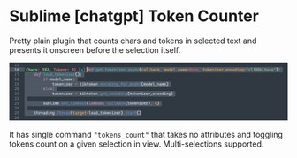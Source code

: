 # Sublime [chatgpt] Token Counter

Pretty plain plugin that counts chars and tokens in selected text and presents it onscreen before the selection itself.

![](./static/img/image-1.png)

It has single command `"tokens_count"` that takes no attributes and toggling tokens count on a given selection in view. Multi-selections supported.
